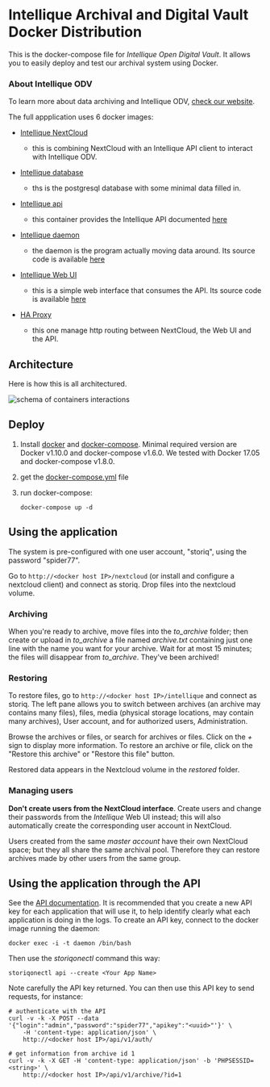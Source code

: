 # Intellique Archival and Digital Vault Docker Distribution

This is the docker-compose file for *Intellique Open Digital Vault*.
It allows you to easily deploy and test our archival system using Docker.

### About Intellique ODV
To learn more about data archiving and Intellique ODV, [check our website](http://intellique.org).

The full appplication uses 6 docker images:

 * [Intellique NextCloud](https://hub.docker.com/r/intellique/nextcloud/)
   * this is combining NextCloud with an Intellique API client to interact with Intellique ODV.

 * [Intellique database](https://hub.docker.com/r/intellique/database/)
   * ths is the postgresql database with some minimal data filled in.

 * [Intellique api](https://hub.docker.com/r/intellique/api/)
   * this container provides the Intellique API documented [here](https://github.com/Intellique/api)

 * [Intellique daemon](https://hub.docker.com/r/intellique/daemon/)
   * the daemon is the program actually moving data around. Its source code is available [here](https://github.com/Intellique/daemon) 

 * [Intellique Web UI](https://hub.docker.com/r/intellique/webui/)
   * this is a simple web interface that consumes the API. Its source code is available [here](https://github.com/Intellique/webui) 

 * [HA Proxy](https://hub.docker.com/r/intellique/haproxy/)
   * this one manage http routing between NextCloud, the Web UI and the API.

## Architecture
   
Here is how this is all architectured.

![schema of containers interactions](https://wazoox.github.io/DOCK001.png)

## Deploy

1. Install [docker](https://docs.docker.com/engine/installation/) and [docker-compose](https://docs.docker.com/compose/install/). Minimal required version are Docker v1.10.0 and docker-compose v1.6.0. We tested with Docker 17.05 and docker-compose v1.8.0.
2. get the [docker-compose.yml](https://raw.githubusercontent.com/Intellique/intellique-docker/master/docker-compose.yml) file
3. run docker-compose:

    `docker-compose up -d`

## Using the application

The system is pre-configured with one user account, "storiq", using the password "spider77".

Go to `http://<docker host IP>/nextcloud` (or install and configure a nextcloud client) and connect as storiq.
Drop files into the nextcloud volume.

### Archiving

When you're ready to archive, move files into the *to_archive* folder; then create or upload in *to_archive* a file named *archive.txt* containing just one line with the name you want for your archive.
Wait for at most 15 minutes; the files will disappear from *to_archive*. They've been archived!

### Restoring

To restore files, go to `http://<docker host IP>/intellique` and connect as storiq.
The left pane allows you to switch between archives (an archive may contains many files), files, media (physical storage locations, may contain many archives), User account, and for authorized users, Administration.

Browse the archives or files, or search for archives or files. Click on the *+* sign to display more information. To restore an archive or file, click on the "Restore this archive" or "Restore this file" button.

Restored data appears in the Nextcloud volume in the *restored* folder. 

### Managing users

**Don't create users from the NextCloud interface**. Create users and change their passwords from the *Intellique* Web UI instead; this will also automatically create the corresponding user account in NextCloud.

Users created from the same *master account* have their own NextCloud space; but they all share the same archival pool. Therefore they can restore archives made by other users from the same group.

## Using the application through the API

See the [API documentation](https://github.com/Intellique/api). It is recommended that you create a new API key for each application that will use it, to help identify clearly what each application is doing in the logs.
To create an API key, connect to the docker image running the daemon:

    docker exec -i -t daemon /bin/bash
	
Then use the *storiqonectl* command this way:

    storiqonectl api --create <Your App Name>
	
Note carefully the API key returned. You can then use this API key to send requests, for instance:

    # authenticate with the API
	curl -v -k -X POST --data '{"login":"admin","password":"spider77","apikey":"<uuid>"'}' \
		-H 'content-type: application/json' \
		http://<docker host IP>/api/v1/auth/
		
	# get information from archive id 1
	curl -v -k -X GET -H 'content-type: application/json' -b 'PHPSESSID=<string>' \
		http://<docker host IP>/api/v1/archive/?id=1
